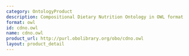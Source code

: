 ```yaml
---
category: OntologyProduct
description: Compositional Dietary Nutrition Ontology in OWL format
format: owl
id: cdno.owl
name: cdno.owl
product_url: http://purl.obolibrary.org/obo/cdno.owl
layout: product_detail
---
```

